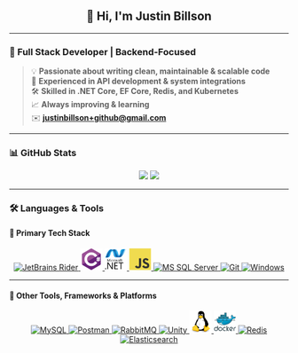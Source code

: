 <h2 align="center">  
    👋 Hi, I'm Justin Billson  
</h2>

---

### 🚀 Full Stack Developer | Backend-Focused  

> 💡 **Passionate about writing clean, maintainable & scalable code**  
> 🔗 **Experienced in API development & system integrations**  
> 🛠️ **Skilled in .NET Core, EF Core, Redis, and Kubernetes**  
> 📈 **Always improving & learning**  
> ✉️ **justinbillson+github@gmail.com**  

---

### 📊 GitHub Stats  

<p align="center">
    <img src="https://github-readme-stats.vercel.app/api?username=JBillson&include_all_commits=true&count_private=true&show_icons=true&theme=radical&hide_title=true&layout=compact&hide=prs" />
    <img src="https://github-readme-stats.vercel.app/api/top-langs/?username=JBillson&hide=hlsl,shaderlab,mask,glsl&langs_count=4&layout=compact&theme=radical" />
</p>

---

### 🛠️ Languages & Tools  

#### 🚀 **Primary Tech Stack**  

<p align="center">
    <a href="https://www.jetbrains.com/rider/" title="Jetbrains Rider">
        <img src="https://upload.wikimedia.org/wikipedia/commons/thumb/6/6e/JetBrains_Rider_Icon.svg/2048px-JetBrains_Rider_Icon.svg.png" alt="JetBrains Rider" width="40" height="40"/>
    </a>
    <a href="https://www.w3schools.com/cs/" title="C#">
        <img src="https://raw.githubusercontent.com/devicons/devicon/master/icons/csharp/csharp-original.svg" alt="C#" width="40" height="40"/> 
    </a> 
    <a href="https://dotnet.microsoft.com/" title=".NET">
        <img src="https://raw.githubusercontent.com/devicons/devicon/master/icons/dot-net/dot-net-original-wordmark.svg" alt=".NET" width="40" height="40"/>
    </a>
    <a href="https://developer.mozilla.org/en-US/docs/Web/JavaScript" title="JavaScript">
        <img src="https://raw.githubusercontent.com/devicons/devicon/master/icons/javascript/javascript-original.svg" alt="JavaScript" width="40" height="40"/>
    </a>
    <a href="https://www.microsoft.com/en-us/sql-server" title="MS SQL Server"> 
        <img src="https://www.svgrepo.com/show/303229/microsoft-sql-server-logo.svg" alt="MS SQL Server" width="40" height="40"/>
    </a> 
    <a href="https://git-scm.com/" title="Git">
        <img src="https://www.vectorlogo.zone/logos/git-scm/git-scm-icon.svg" alt="Git" width="40" height="40"/>
    </a>
    <a href="https://www.microsoft.com/en-us/windows?r=1" title="Windows">
        <img src="https://img.icons8.com/?size=512&id=TuXN3JNUBGOT&format=png" alt="Windows" width="40" height="40"/>
    </a>
</p>

---

#### 🔧 **Other Tools, Frameworks & Platforms**  

<p align="center">
    <a href="https://www.mysql.com/" title="MySQL"> 
        <img src="https://cdn.freebiesupply.com/logos/large/2x/mysql-1-logo-png-transparent.png" alt="MySQL" width="40" height="40"/>
    </a> 
    <a href="https://postman.com" title="Postman">
        <img src="https://www.vectorlogo.zone/logos/getpostman/getpostman-icon.svg" alt="Postman" width="40" height="40"/>
    </a>
    <a href="https://www.rabbitmq.com" title="RabbitMQ">
        <img src="https://www.vectorlogo.zone/logos/rabbitmq/rabbitmq-icon.svg" alt="RabbitMQ" width="40" height="40"/>
    </a>
    <a href="https://unity.com/" title="Unity3D">
        <img src="https://www.vectorlogo.zone/logos/unity3d/unity3d-icon.svg" alt="Unity" width="40" height="40"/>
    </a>
    <a href="https://www.linux.org/" title="Linux">
        <img src="https://raw.githubusercontent.com/devicons/devicon/master/icons/linux/linux-original.svg" alt="Linux" width="40" height="40"/>
    </a>
    <a href="https://www.docker.com/" title="Docker"> 
        <img src="https://raw.githubusercontent.com/devicons/devicon/master/icons/docker/docker-original-wordmark.svg" alt="Docker" width="40" height="40"/>
    </a>
    <a href="https://redis.io/" title="Redis">
        <img src="https://cdn.worldvectorlogo.com/logos/redis.svg" alt="Redis" width="40" height="40"/>
    </a>
    <a href="https://www.elastic.co/elasticsearch" title="Elasticsearch">
        <img src="https://cdn.worldvectorlogo.com/logos/elasticsearch.svg" alt="Elasticsearch" width="40" height="40"/>
    </a>
</p>
